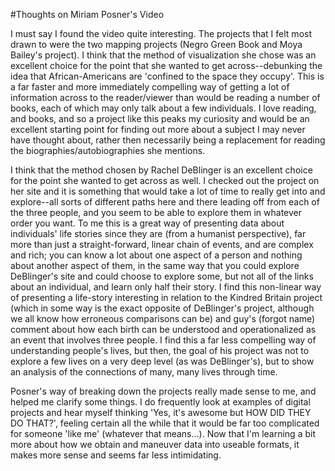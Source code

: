 #Thoughts on Miriam Posner's Video

I must say I found the video quite interesting. The projects that I felt most drawn to were the two mapping projects (Negro Green Book and Moya Bailey's project). I think that the method of visualization she chose was an excellent choice for the point that she wanted to get across--debunking the idea that African-Americans are 'confined to the space they occupy'.  This is a far faster and more immediately compelling way of getting a lot of information across to the reader/viewer than would be reading a number of books, each of which may only talk about a few individuals. I love reading, and books, and so a project like this peaks my curiosity and would be an excellent starting point for finding out more about a subject I may never have thought about, rather then necessarily being a replacement for reading the biographies/autobiographies she mentions. 

I think that the method chosen by Rachel DeBlinger is an excellent choice for the point she wanted to get across as well.  I checked out the project on her site and it is something that would take a lot of time to really get into and explore--all sorts of different paths here and there leading off from each of the three people, and you seem to be able to explore them in whatever order you want. To me this is a great way of presenting data about individuals' life stories since they are (from a humanist perspective), far more than just a straight-forward, linear chain of events, and are complex and rich; you can know a lot about one aspect of a person and nothing about another aspect of them, in the same way that you could explore DeBlinger's site and could choose to explore some, but not all of the links about an individual, and learn only half their story.  I find this non-linear way of presenting a life-story interesting in relation to the Kindred Britain project (which in some way is the exact opposite of DeBlinger's project, although we all know how erroneous comparisons can be) and guy's (forgot name) comment about how each birth can be understood and operationalized as an event that involves three people.  I find this a far less compelling way of understanding people's lives, but then, the goal of his project was not to explore a few lives on a very deep level (as was DeBlinger's), but to show an analysis of the connections of many, many lives through time.

Posner's way of breaking down the projects really made sense to me, and helped me clarify some things.  I do frequently look at examples of digital projects and hear myself thinking 'Yes, it's awesome but HOW DID THEY DO THAT?', feeling certain all the while that it would be far too complicated for someone 'like me' (whatever that means...). Now that I'm learning a bit more about how we obtain and maneuver data into useable formats, it makes more sense and seems far less intimidating.